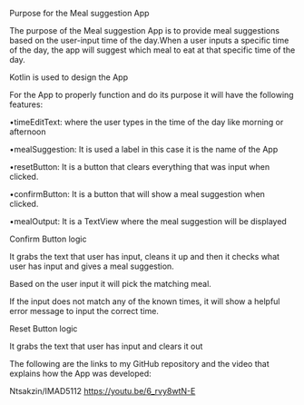 Purpose for the Meal suggestion App 

The purpose of the Meal suggestion App is to provide meal suggestions based on the user-input time of the day.When a user inputs a specific time of the day, the app will suggest which meal to eat at that specific time of the day. 

 

Kotlin is used to design the App 

For the App to properly function and do its purpose it will have the following features: 

•timeEditText: where the user types in the time of the day like morning or afternoon 

•mealSuggestion: It is used a label in this case it is the name of the App 

•resetButton: It is a button that clears everything that was input when clicked. 

•confirmButton: It is a button that will show a meal suggestion when clicked. 

•mealOutput: It is a TextView where the meal suggestion will be displayed 

 

Confirm Button logic  

It grabs the text that user has input, cleans it up and then it checks what user has input and gives a meal suggestion. 

Based on the user input it will pick the matching meal.  

If the input does not match any of the known times, it will show a helpful error message to input the correct time. 

 

Reset Button logic  

It grabs the text that user has input and clears it out  

 

The following are the links to my GitHub repository and the video that explains how the App was developed: 

 

Ntsakzin/IMAD5112 
https://youtu.be/6_rvy8wtN-E
